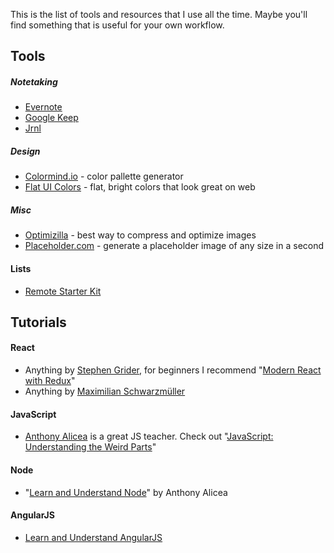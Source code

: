 This is the list of tools and resources that I use all the time.  Maybe you'll find something that is useful for your own workflow.

## Tools

##### Notetaking

- [Evernote](https://evernote.com/)
- [Google Keep](https://keep.google.com)
- [Jrnl](http://jrnl.sh/)

##### Design

- [Colormind.io](http://colormind.io/) - color pallette generator
- [Flat UI Colors](http://flatuicolors.com/) - flat, bright colors that look great on web

##### Misc

- [Optimizilla](http://optimizilla.com/) - best way to compress and optimize images
- [Placeholder.com](https://placeholder.com/) - generate a placeholder image of any size in a second

#### Lists

- [Remote Starter Kit](http://www.remotestarterkit.com/)

## Tutorials

#### React

- Anything by [Stephen Grider](https://www.udemy.com/user/sgslo/), for beginners I recommend "[Modern React with Redux](https://www.udemy.com/react-redux/)"
- Anything by [Maximilian Schwarzmüller](https://www.udemy.com/user/maximilian-schwarzmuller/)

#### JavaScript

- [Anthony Alicea](https://www.udemy.com/user/anthonypalicea/) is a great JS teacher. Check out "[JavaScript: Understanding the Weird Parts](https://www.udemy.com/understand-javascript/)"

#### Node

- "[Learn and Understand Node](https://www.udemy.com/understand-nodejs/)" by Anthony Alicea

#### AngularJS

- [Learn and Understand AngularJS](https://udemy-images.udemy.com/course/240x135/289230_1056_16.jpg)